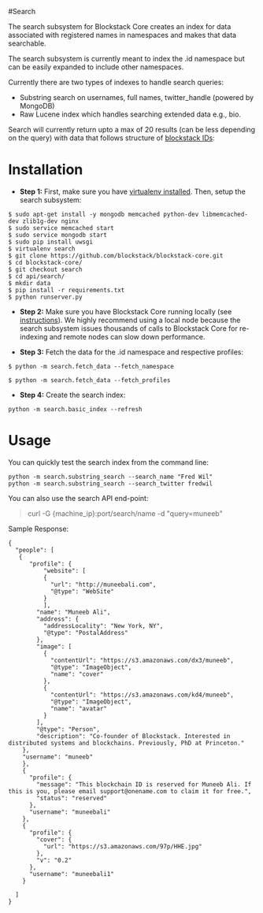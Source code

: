 #Search

The search subsystem for Blockstack Core creates an index for data associated
with registered names in namespaces and makes that data searchable.

The search subsystem is currently meant to index the .id namespace but can
be easily expanded to include other namespaces.

Currently there are two types of indexes to handle search queries:

* Substring search on usernames, full names, twitter_handle (powered by MongoDB)
* Raw Lucene index which handles searching extended data e.g., bio.

Search will currently return upto a max of 20 results (can be less depending on the query)
with data that follows structure of [blockstack IDs](https://github.com/blockstack/blockstack):

# Installation

- **Step 1:** First, make sure you have [virtualenv installed](http://docs.python-guide.org/en/latest/dev/virtualenvs/). 
Then, setup the search subsystem:
``` 
$ sudo apt-get install -y mongodb memcached python-dev libmemcached-dev zlib1g-dev nginx
$ sudo service memcached start
$ sudo service mongodb start
$ sudo pip install uwsgi
$ virtualenv search
$ git clone https://github.com/blockstack/blockstack-core.git
$ cd blockstack-core/
$ git checkout search
$ cd api/search/
$ mkdir data
$ pip install -r requirements.txt
$ python runserver.py
```
- **Step 2:** Make sure you have Blockstack Core running locally (see [instructions](https://github.com/blockstack/blockstack-core/blob/master/README.md#quick-start)). We highly
recommend using a local node because the search subsystem issues thousands of calls to 
Blockstack Core for re-indexing and remote nodes can slow down performance. 

- **Step 3:** Fetch the data for the .id namespace and respective profiles:

```
$ python -m search.fetch_data --fetch_namespace

$ python -m search.fetch_data --fetch_profiles
```

- **Step 4:** Create the search index:

```
python -m search.basic_index --refresh
```

# Usage

You can quickly test the search index from the command line:

```
python -m search.substring_search --search_name "Fred Wil"
python -m search.substring_search --search_twitter fredwil
```

You can also use the search API end-point:

> curl -G {machine_ip}:port/search/name -d "query=muneeb" 

Sample Response:

```
{
  "people": [
   {
      "profile": {
          "website": [
          {
            "url": "http://muneebali.com",
            "@type": "WebSite"
          }
          ],
        "name": "Muneeb Ali",
        "address": {
          "addressLocality": "New York, NY",
          "@type": "PostalAddress"
        },
        "image": [
          {
            "contentUrl": "https://s3.amazonaws.com/dx3/muneeb",
            "@type": "ImageObject",
            "name": "cover"
          },
          {
            "contentUrl": "https://s3.amazonaws.com/kd4/muneeb",
            "@type": "ImageObject",
            "name": "avatar"
          }
        ],
        "@type": "Person",
        "description": "Co-founder of Blockstack. Interested in distributed systems and blockchains. Previously, PhD at Princeton."
    },
    "username": "muneeb"
    }, 
    {
      "profile": {
        "message": "This blockchain ID is reserved for Muneeb Ali. If this is you, please email support@onename.com to claim it for free.", 
        "status": "reserved"
      }, 
      "username": "muneebali"
    }, 
    {
      "profile": {
        "cover": {
          "url": "https://s3.amazonaws.com/97p/HHE.jpg"
        }, 
        "v": "0.2"
      }, 
      "username": "muneebali1"
    }

  ]
}
```
